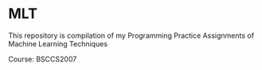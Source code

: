 # MLT

This repository is compilation of my Programming Practice Assignments of Machine Learning Techniques

Course: BSCCS2007
